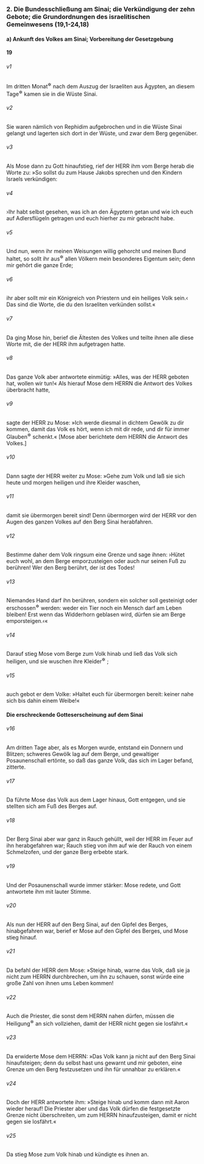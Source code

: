### 2. Die Bundesschließung am Sinai; die Verkündigung der zehn Gebote; die Grundordnungen des israelitischen Gemeinwesens (19,1-24,18)

#### a) Ankunft des Volkes am Sinai; Vorbereitung der Gesetzgebung

__19__

###### v1
Im dritten Monat<sup title="oder: am dritten Neumond">&#x2732;</sup>
 nach dem Auszug der Israeliten aus Ägypten, an diesem Tage<sup title="oder: genau auf den Tag">&#x2732;</sup>
 kamen sie in die Wüste Sinai.

###### v2
Sie waren nämlich von Rephidim aufgebrochen und in die Wüste Sinai gelangt und lagerten sich dort in der Wüste, und zwar dem Berg gegenüber.

###### v3
Als Mose dann zu Gott hinaufstieg, rief der HERR ihm vom Berge herab die Worte zu: »So sollst du zum Hause Jakobs sprechen und den Kindern Israels verkündigen:

###### v4
›Ihr habt selbst gesehen, was ich an den Ägyptern getan und wie ich euch auf Adlersflügeln getragen und euch hierher zu mir gebracht habe.

###### v5
Und nun, wenn ihr meinen Weisungen willig gehorcht und meinen Bund haltet, so sollt ihr aus<sup title="oder: vor">&#x2732;</sup>
 allen Völkern mein besonderes Eigentum sein; denn mir gehört die ganze Erde;

###### v6
ihr aber sollt mir ein Königreich von Priestern und ein heiliges Volk sein.‹ Das sind die Worte, die du den Israeliten verkünden sollst.«


###### v7
Da ging Mose hin, berief die Ältesten des Volkes und teilte ihnen alle diese Worte mit, die der HERR ihm aufgetragen hatte.

###### v8
Das ganze Volk aber antwortete einmütig: »Alles, was der HERR geboten hat, wollen wir tun!« Als hierauf Mose dem HERRN die Antwort des Volkes überbracht hatte,

###### v9
sagte der HERR zu Mose: »Ich werde diesmal in dichtem Gewölk zu dir kommen, damit das Volk es hört, wenn ich mit dir rede, und dir für immer Glauben<sup title="oder: Vertrauen">&#x2732;</sup>
 schenkt.« [Mose aber berichtete dem HERRN die Antwort des Volkes.]


###### v10
Dann sagte der HERR weiter zu Mose: »Gehe zum Volk und laß sie sich heute und morgen heiligen und ihre Kleider waschen,

###### v11
damit sie übermorgen bereit sind! Denn übermorgen wird der HERR vor den Augen des ganzen Volkes auf den Berg Sinai herabfahren.

###### v12
Bestimme daher dem Volk ringsum eine Grenze und sage ihnen: ›Hütet euch wohl, an dem Berge emporzusteigen oder auch nur seinen Fuß zu berühren! Wer den Berg berührt, der ist des Todes!

###### v13
Niemandes Hand darf ihn berühren, sondern ein solcher soll gesteinigt oder erschossen<sup title="d.h. mit einem Pfeil oder Spieß durchbohrt">&#x2732;</sup>
 werden: weder ein Tier noch ein Mensch darf am Leben bleiben! Erst wenn das Widderhorn geblasen wird, dürfen sie am Berge emporsteigen.‹«

###### v14
Darauf stieg Mose vom Berge zum Volk hinab und ließ das Volk sich heiligen, und sie wuschen ihre Kleider<sup title="vgl. V.10">&#x2732;</sup>
;

###### v15
auch gebot er dem Volke: »Haltet euch für übermorgen bereit: keiner nahe sich bis dahin einem Weibe!«

#### Die erschreckende Gotteserscheinung auf dem Sinai


###### v16
Am dritten Tage aber, als es Morgen wurde, entstand ein Donnern und Blitzen; schweres Gewölk lag auf dem Berge, und gewaltiger Posaunenschall ertönte, so daß das ganze Volk, das sich im Lager befand, zitterte.

###### v17
Da führte Mose das Volk aus dem Lager hinaus, Gott entgegen, und sie stellten sich am Fuß des Berges auf.

###### v18
Der Berg Sinai aber war ganz in Rauch gehüllt, weil der HERR im Feuer auf ihn herabgefahren war; Rauch stieg von ihm auf wie der Rauch von einem Schmelzofen, und der ganze Berg erbebte stark.

###### v19
Und der Posaunenschall wurde immer stärker: Mose redete, und Gott antwortete ihm mit lauter Stimme.

###### v20
Als nun der HERR auf den Berg Sinai, auf den Gipfel des Berges, hinabgefahren war, berief er Mose auf den Gipfel des Berges, und Mose stieg hinauf.

###### v21
Da befahl der HERR dem Mose: »Steige hinab, warne das Volk, daß sie ja nicht zum HERRN durchbrechen, um ihn zu schauen, sonst würde eine große Zahl von ihnen ums Leben kommen!

###### v22
Auch die Priester, die sonst dem HERRN nahen dürfen, müssen die Heiligung<sup title="oder: eine Reinigung">&#x2732;</sup>
 an sich vollziehen, damit der HERR nicht gegen sie losfährt.«

###### v23
Da erwiderte Mose dem HERRN: »Das Volk kann ja nicht auf den Berg Sinai hinaufsteigen; denn du selbst hast uns gewarnt und mir geboten, eine Grenze um den Berg festzusetzen und ihn für unnahbar zu erklären.«

###### v24
Doch der HERR antwortete ihm: »Steige hinab und komm dann mit Aaron wieder herauf! Die Priester aber und das Volk dürfen die festgesetzte Grenze nicht überschreiten, um zum HERRN hinaufzusteigen, damit er nicht gegen sie losfährt.«

###### v25
Da stieg Mose zum Volk hinab und kündigte es ihnen an.